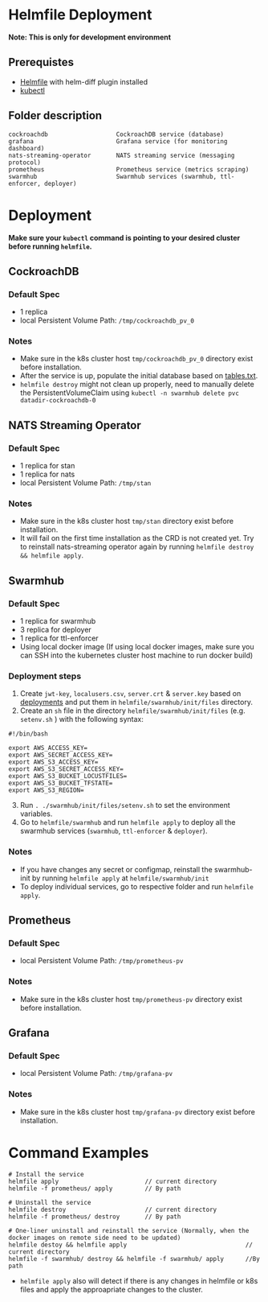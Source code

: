 # Helmfile Deployment

**Note: This is only for development environment**

## Prerequistes
* [Helmfile](https://github.com/roboll/helmfile) with helm-diff plugin installed
* [kubectl](https://kubernetes.io/docs/tasks/tools/install-kubectl/)

## Folder description
```
cockroachdb                   CockroachDB service (database)
grafana                       Grafana service (for monitoring dashboard)
nats-streaming-operator       NATS streaming service (messaging protocol)
prometheus                    Prometheus service (metrics scraping)
swarmhub                      Swarmhub services (swarmhub, ttl-enforcer, deployer)
```

# Deployment
**Make sure your `kubectl` command is pointing to your desired cluster before running `helmfile`.**

## CockroachDB
### Default Spec
* 1 replica
* local Persistent Volume Path: `/tmp/cockroachdb_pv_0`

### Notes
* Make sure in the k8s cluster host `tmp/cockroachdb_pv_0` directory exist before installation.
* After the service is up, populate the initial database based on [tables.txt](../db/tables.txt).
* `helmfile destroy` might not clean up properly, need to manually delete the PersistentVolumeClaim using `kubectl -n swarmhub delete pvc  	datadir-cockroachdb-0`

## NATS Streaming Operator
### Default Spec
* 1 replica for stan
* 1 replica for nats
* local Persistent Volume Path: `/tmp/stan`

### Notes
* Make sure in the k8s cluster host `tmp/stan` directory exist before installation.
* It will fail on the first time installation as the CRD is not created yet. Try to reinstall nats-streaming operator again by running `helmfile destroy && helmfile apply`.

## Swarmhub
### Default Spec
* 1 replica for swarmhub
* 3 replica for deployer
* 1 replica for ttl-enforcer
* Using local docker image (If using local docker images, make sure you can SSH into the kubernetes cluster host machine to run docker build)

### Deployment steps
1. Create `jwt-key`, `localusers.csv`, `server.crt` & `server.key` based on [deployments](../README.md) and put them in `helmfile/swarmhub/init/files` directory.
2. Create an `sh` file in the directory `helmfile/swarmhub/init/files` (e.g. `setenv.sh` ) with the following syntax:
```
#!/bin/bash

export AWS_ACCESS_KEY=
export AWS_SECRET_ACCESS_KEY=
export AWS_S3_ACCESS_KEY=
export AWS_S3_SECRET_ACCESS_KEY=
export AWS_S3_BUCKET_LOCUSTFILES=
export AWS_S3_BUCKET_TFSTATE=
export AWS_S3_REGION=
```
3. Run `. ./swarmhub/init/files/setenv.sh` to set the environment variables.
4. Go to `helmfile/swarmhub` and run `helmfile apply` to deploy all the swarmhub services (`swarmhub`, `ttl-enforcer` & `deployer`).

### Notes
* If you have changes any secret or configmap, reinstall the swarmhub-init by running `helmfile apply` at `helmfile/swarmhub/init`
* To deploy individual services, go to respective folder and run `helmfile apply`.

## Prometheus
### Default Spec
* local Persistent Volume Path: `/tmp/prometheus-pv`

### Notes
* Make sure in the k8s cluster host `tmp/prometheus-pv` directory exist before installation.

## Grafana
### Default Spec
* local Persistent Volume Path: `/tmp/grafana-pv`

### Notes
* Make sure in the k8s cluster host `tmp/grafana-pv` directory exist before installation.


# Command Examples
```
# Install the service
helmfile apply                        // current directory
helmfile -f prometheus/ apply         // By path

# Uninstall the service
helmfile destroy                      // current directory
helmfile -f prometheus/ destroy       // By path

# One-liner uninstall and reinstall the service (Normally, when the docker images on remote side need to be updated)
helmfile destoy && helmfile apply                                 // current directory
helmfile -f swarmhub/ destroy && helmfile -f swarmhub/ apply      //By path

```

* `helmfile apply` also will detect if there is any changes in helmfile or k8s files and apply the approapriate changes to the cluster.